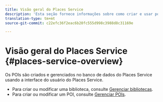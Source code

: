```yaml
---
title: Visão geral do Places Service
description: 'Esta seção fornece informações sobre como criar e usar pontos de interesse (POIs). '
translation-type: tm+mt
source-git-commit: c22efc36f2eac6b20fc555d998c3988d8c31169e

---
```



# Visão geral do Places Service {#places-service-overview}

Os POIs são criados e gerenciados no banco de dados do Places Service usando a interface do usuário do Places Service.

* Para criar ou modificar uma biblioteca, consulte [Gerenciar bibliotecas](/help/poi-mgmt-ui/manage-libraries-in-the-places-ui.md).
* Para criar ou modificar um POI, consulte [Gerenciar POIs](/help/poi-mgmt-ui/managing-pois-in-the-places-ui.md).
